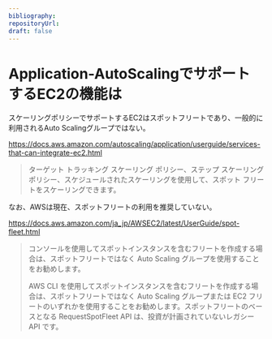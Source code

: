 ```yaml
---
bibliography: 
repositoryUrl:
draft: false
---
```


# Application-AutoScalingでサポートするEC2の機能は

スケーリングポリシーでサポートするEC2はスポットフリートであり、一般的に利用されるAuto Scalingグループではない。

https://docs.aws.amazon.com/autoscaling/application/userguide/services-that-can-integrate-ec2.html

> ターゲット トラッキング スケーリング ポリシー、ステップ スケーリング ポリシー、スケジュールされたスケーリングを使用して、スポット フリートをスケーリングできます。

なお、AWSは現在、スポットフリートの利用を推奨していない。

https://docs.aws.amazon.com/ja_jp/AWSEC2/latest/UserGuide/spot-fleet.html

> コンソールを使用してスポットインスタンスを含むフリートを作成する場合は、スポットフリートではなく Auto Scaling グループを使用することをお勧めします。
>
> AWS CLI を使用してスポットインスタンスを含むフリートを作成する場合は、スポットフリートではなく Auto Scaling グループまたは EC2 フリートのいずれかを使用することをお勧めします。スポットフリートのベースとなる RequestSpotFleet API は、投資が計画されていないレガシー API です。
